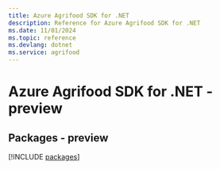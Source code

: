 ```yaml
---
title: Azure Agrifood SDK for .NET
description: Reference for Azure Agrifood SDK for .NET
ms.date: 11/01/2024
ms.topic: reference
ms.devlang: dotnet
ms.service: agrifood
---
```

# Azure Agrifood SDK for .NET - preview
## Packages - preview
[!INCLUDE [packages](agrifood-index.md)]